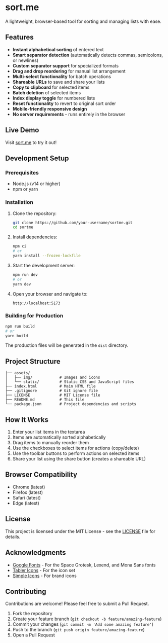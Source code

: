 # sort.me

A lightweight, browser-based tool for sorting and managing lists with ease.

## Features

- **Instant alphabetical sorting** of entered text
- **Smart separator detection** (automatically detects commas, semicolons, or newlines)
- **Custom separator support** for specialized formats
- **Drag and drop reordering** for manual list arrangement
- **Multi-select functionality** for batch operations
- **Shareable URLs** to save and share your lists
- **Copy to clipboard** for selected items
- **Batch deletion** of selected items
- **Index display toggle** for numbered lists
- **Reset functionality** to revert to original sort order
- **Mobile-friendly responsive design**
- **No server requirements** - runs entirely in the browser

## Live Demo

Visit [sort.me](https://your-username.github.io/sortme/) to try it out!

## Development Setup

### Prerequisites

- Node.js (v14 or higher)
- npm or yarn

### Installation

1. Clone the repository:
   ```bash
   git clone https://github.com/your-username/sortme.git
   cd sortme
   ```

2. Install dependencies:
   ```bash
   npm ci
   # or
   yarn install --frozen-lockfile
   ```

3. Start the development server:
   ```bash
   npm run dev
   # or
   yarn dev
   ```

4. Open your browser and navigate to:
   ```
   http://localhost:5173
   ```

### Building for Production

```bash
npm run build
# or
yarn build
```

The production files will be generated in the `dist` directory.

## Project Structure

```
├── assets/
│   ├── img/            # Images and icons
│   └── static/         # Static CSS and JavaScript files
├── index.html          # Main HTML file
├── .gitignore          # Git ignore file
├── LICENSE             # MIT License file
├── README.md           # This file
└── package.json        # Project dependencies and scripts
```

## How It Works

1. Enter your list items in the textarea
2. Items are automatically sorted alphabetically
3. Drag items to manually reorder them
4. Use the checkboxes to select items for actions (copy/delete)
5. Use the toolbar buttons to perform actions on selected items
6. Share your list using the share button (creates a shareable URL)

## Browser Compatibility

- Chrome (latest)
- Firefox (latest)
- Safari (latest)
- Edge (latest)

## License

This project is licensed under the MIT License - see the [LICENSE](LICENSE) file for details.

## Acknowledgments

- [Google Fonts](https://developers.google.com/fonts) - For the Space Grotesk, Lexend, and Mona Sans fonts
- [Tabler Icons](https://tabler.io/icons) - For the icon set
- [Simple Icons](https://simpleicons.org/) - For brand icons

## Contributing

Contributions are welcome! Please feel free to submit a Pull Request.

1. Fork the repository
2. Create your feature branch (`git checkout -b feature/amazing-feature`)
3. Commit your changes (`git commit -m 'Add some amazing feature'`)
4. Push to the branch (`git push origin feature/amazing-feature`)
5. Open a Pull Request